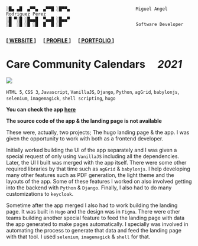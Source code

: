 ```

░█▄ ▄█  ▄▀▀▄  ▄▀▀█ ░█▀▀▄                         Miguel Angel Rodriguez Perez
░█ ▀░█ ░█▄▄█  ▀▄▄█ ░█▄▄▀
░█  ░█ ░█ ░█  █  █ ░█                            Software Developer
       
```

[website_link]: https://marp.rocks/
[git_profile]: https://github.com/marp-dev
[portfolio_link]: https://github.com/marp-dev

**[<ins>[ WEBSITE ]</ins>][website_link]** &nbsp;&nbsp;&nbsp; **[<ins>[ PROFILE ]</ins>][git_profile]** &nbsp;&nbsp;&nbsp; **[<ins>[ PORTFOLIO ]</ins>][portfolio_link]**



# Care Community Calendars &nbsp;&nbsp;&nbsp; _2021_

![](./assets/img/voltxai.avif)

`HTML 5`, `CSS 3`, `Javascript`, `VanillaJS`, `Django`, `Python`, `agGrid`, `babylonjs`, `selenium`, `imagemagick`, `shell scripting`, `hugo`

**You can check the app [here](https://voltx.ai/)**

**The source code of the app & the landing page is not available**

These were, actually, two projects; The hugo landing page & the app. I was given the opportunity to work with both as a frontend developer.

Initially worked building the UI of the app separately and I was given a special request of only using `VanillaJS` including all the dependencies. Later, the UI I built was merged with the app itself. There were some other required libraries by that time such as `agGrid` & `babylonjs`. I help developing many other features such as PDF generation, the light theme and the layouts of the app. Some of these features I worked on also involved getting into the backend with `Python` & `Django`. Finally, I also had to do many customizations to `keycloak`.

Sometime after the app merged I also had to work building the landing page. It was built in `Hugo` and the design was in `Figma`. There were other teams building another special feature to feed the landing page with data the app generated to make pages automatically. I specially was involved in automating the process to generate that data and feed the landing page with that tool. I used `selenium`, `imagemagick` & `shell` for that.
